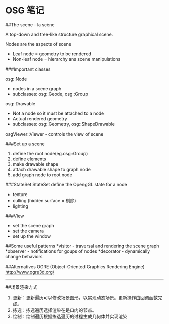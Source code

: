 OSG 笔记
===

##The scene - la scène

A top-down and tree-like structure graphical scene.

Nodes are the aspects of scene

* Leaf node = geometry to be rendered
* Non-leaf node = hierarchy ans scene manipulations
 
###Important classes

osg::Node

* nodes in a scene graph
* subclasses: osg::Geode, osg::Group
	
osg::Drawable

* Not a node so it must be attached to a node
* Actual rendered geometry
* subclasses: osg::Geometry, osg::ShapeDrawable

osgViewer::Viewer - controls the view of scene

###Set up a scene
1. define the root node(eg.osg::Group)
2. define elements 
3. make drawable shape
4. attach drawable shape to graph node 
5. add graph node to root node
	

###StateSet
StateSet define the OpengGL state for a node
* texture
* culling (hidden surface = 剔除)
* lighting
	
###View
* set the scene graph
* set the camera
* set up the window
	
	
##Some useful patterns
*visitor - traversal and rendering the scene graph
*observer - notifications for goups of nodes
*decorator - dynamically change behaviors 
	
##Alternatives
OGRE (Object-Oriented Graphics Rendering Engine)
http://www.ogre3d.org/

---

##场景渲染方式

1. 更新：更新遍历可以修改场景图形，以实现动态场景。更新操作由回调函数完成。
2. 拣选：拣选遍历选择渲染在是口内的节点。
3. 绘制：绘制遍历根据拣选遍历的过程生成几何体并实现渲染



